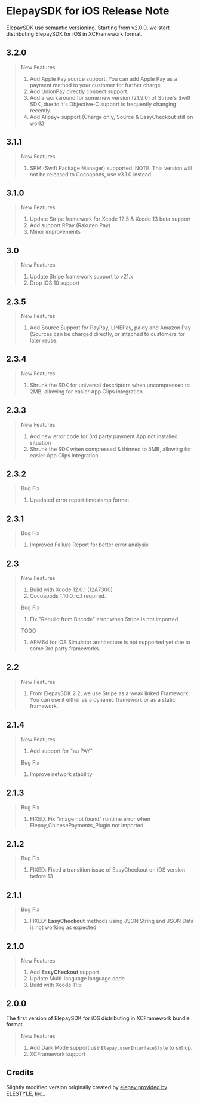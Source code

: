 # ElepaySDK for iOS Release Note

ElepaySDK use [semantic versioning](http://semver.org/).
Starting from v2.0.0, we start distributing ElepaySDK for iOS in XCFramework format.

## 3.2.0

> New Features
>
> 1. Add Apple Pay source support. You can add Apple Pay as a payment method to your customer for further charge.
> 2. Add UnionPay directly connect support.
> 3. Add a workaround for some new version (21.9.0) of Stripe's Swift SDK, due to it's Objective-C support is frequently changing recently.
> 4. Add Alipay+ support (Charge only, Source & EasyCheckout still on work)
>

## 3.1.1

> New Features
>
> 1. SPM (Swift Package Manager) supported.
> NOTE: This version will not be released to Cocoapods, use v3.1.0 instead.
>

## 3.1.0

> New Features
>
> 1. Update Stripe framework for Xcode 12.5 & Xcode 13 beta support
> 2. Add support RPay (Rakuten Pay)
> 3. Minor improvements
>

## 3.0

> New Features
>
> 1. Update Stripe framework support to v21.x
> 2. Drop iOS 10 support
>

## 2.3.5

> New Features
>
> 1. Add Source Support for PayPay, LINEPay, paidy and Amazon Pay (Sources can be charged directly, or attached to customers for later reuse.
>

## 2.3.4

> New Features
>
> 1. Shrunk the SDK for universal descriptors when uncompressed to 2MB, allowing for easier App Clips integration.
>

## 2.3.3

> New Features
>
> 1. Add new error code for 3rd party payment App not installed situation
> 2. Shrunk the SDK when compressed & thinned to 5MB, allowing for easier App Clips integration.
>

## 2.3.2

> Bug Fix
>
> 1. Upadated error report timestamp format
>

## 2.3.1

> Bug Fix
>
> 1. Improved Failure Report for better error analysis
>

## 2.3

> New Features
>
> 1. Build with Xcode 12.0.1 (12A7300)
> 2. Cocoapods 1.10.0.rc.1 required.
>
> Bug Fix
>
> 1. Fix "Rebuild from Bitcode" error when Stripe is not imported.
>
> TODO
>
> 1. ARM64 for iOS Simulator architecture is not supported yet due to some 3rd party frameworks.

## 2.2

> New Features
>
> 1. From ElepaySDK 2.2, we use Stripe as a weak linked Framework. You can use it either as a dynamic framework or as a static framework.

## 2.1.4

> New Features
>
> 1. Add support for "au PAY"
>
> Bug Fix
>
> 1. Improve network stability

## 2.1.3

> Bug Fix
>
> 1. FIXED: Fix "image not found" runtime error when Elepay_ChinesePayments_Plugin not imported.

## 2.1.2

> Bug Fix
>
> 1. FIXED: Fixed a transition issue of EasyCheckout on iOS version before 13

## 2.1.1

> Bug Fix
>
> 1. FIXED: **EasyCheckout** methods using JSON String and JSON Data is not working as expected.

## 2.1.0

> New Features
>
> 1. Add **EasyCheckout** support
> 2. Update Multi-language language code
> 3. Build with Xcode 11.6

## 2.0.0

The first version of ElepaySDK for iOS distributing in XCFramework bundle format.

> New Features
>
> 1. Add Dark Mode support
> use `Elepay.userInterfaceStyle` to set up.
> 2. XCFramework support

## Credits

Slightly modified version originally created by [elepay provided by ELESTYLE, Inc.](https://elepay.io).
